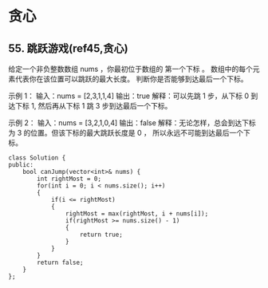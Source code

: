 # 贪心

## 55. 跳跃游戏(ref45,贪心)
给定一个非负整数数组 nums ，你最初位于数组的 第一个下标 。
数组中的每个元素代表你在该位置可以跳跃的最大长度。
判断你是否能够到达最后一个下标。

示例 1：
输入：nums = [2,3,1,1,4]
输出：true
解释：可以先跳 1 步，从下标 0 到达下标 1, 然后再从下标 1 跳 3 步到达最后一个下标。

示例 2：
输入：nums = [3,2,1,0,4]
输出：false
解释：无论怎样，总会到达下标为 3 的位置。但该下标的最大跳跃长度是 0 ， 所以永远不可能到达最后一个下标。

```
class Solution {
public:
    bool canJump(vector<int>& nums) {
        int rightMost = 0;
        for(int i = 0; i < nums.size(); i++)
        {
            if(i <= rightMost)
            {
                rightMost = max(rightMost, i + nums[i]);
                if(rightMost >= nums.size() - 1)
                {
                    return true;
                }
            }
        }
        return false;
    }
};
```